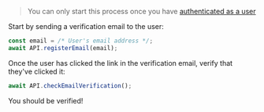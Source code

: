 > You can only start this process once you have [authenticated as a user](/tutorial-Authentication.html)

Start by sending a verification email to the user:

```javascript
const email = /* User's email address */;
await API.registerEmail(email);
```

Once the user has clicked the link in the verification email, verify that they've clicked it:

```javascript
await API.checkEmailVerification();
```

You should be verified!